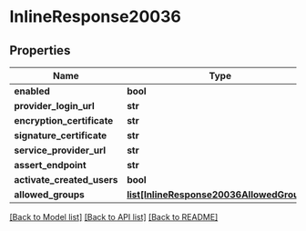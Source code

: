 # InlineResponse20036

## Properties
Name | Type | Description | Notes
------------ | ------------- | ------------- | -------------
**enabled** | **bool** |  | 
**provider_login_url** | **str** |  | 
**encryption_certificate** | **str** |  | 
**signature_certificate** | **str** |  | 
**service_provider_url** | **str** |  | 
**assert_endpoint** | **str** |  | 
**activate_created_users** | **bool** |  | 
**allowed_groups** | [**list[InlineResponse20036AllowedGroups]**](InlineResponse20036AllowedGroups.md) |  | 

[[Back to Model list]](../README.md#documentation-for-models) [[Back to API list]](../README.md#documentation-for-api-endpoints) [[Back to README]](../README.md)

